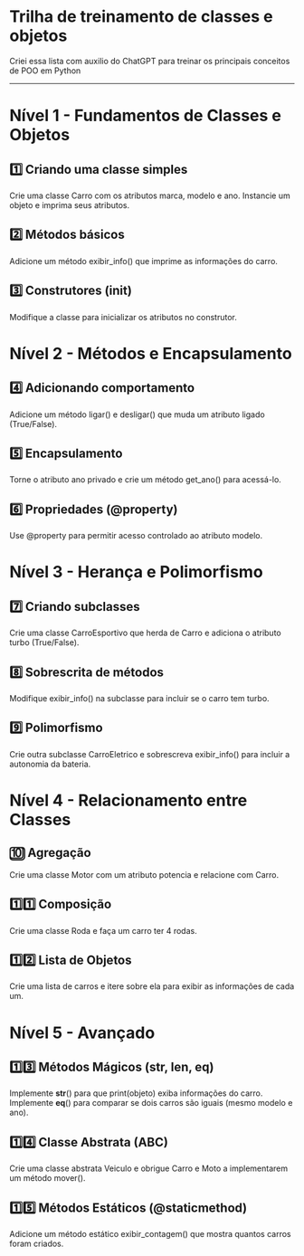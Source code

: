 # Trilha de treinamento de classes e objetos
Criei essa lista com auxilio do ChatGPT para treinar os principais conceitos de POO em Python
***
# Nível 1 - Fundamentos de Classes e Objetos
## 1️⃣ Criando uma classe simples

Crie uma classe Carro com os atributos marca, modelo e ano.
Instancie um objeto e imprima seus atributos.
## 2️⃣ Métodos básicos

Adicione um método exibir_info() que imprime as informações do carro.
## 3️⃣ Construtores (__init__)

Modifique a classe para inicializar os atributos no construtor.
# Nível 2 - Métodos e Encapsulamento
## 4️⃣ Adicionando comportamento

Adicione um método ligar() e desligar() que muda um atributo ligado (True/False).
## 5️⃣ Encapsulamento

Torne o atributo ano privado e crie um método get_ano() para acessá-lo.
## 6️⃣ Propriedades (@property)

Use @property para permitir acesso controlado ao atributo modelo.
# Nível 3 - Herança e Polimorfismo
## 7️⃣ Criando subclasses

Crie uma classe CarroEsportivo que herda de Carro e adiciona o atributo turbo (True/False).
## 8️⃣ Sobrescrita de métodos

Modifique exibir_info() na subclasse para incluir se o carro tem turbo.
## 9️⃣ Polimorfismo

Crie outra subclasse CarroEletrico e sobrescreva exibir_info() para incluir a autonomia da bateria.
# Nível 4 - Relacionamento entre Classes
## 🔟 Agregação

Crie uma classe Motor com um atributo potencia e relacione com Carro.
## 1️⃣1️⃣ Composição

Crie uma classe Roda e faça um carro ter 4 rodas.
## 1️⃣2️⃣ Lista de Objetos

Crie uma lista de carros e itere sobre ela para exibir as informações de cada um.
# Nível 5 - Avançado
## 1️⃣3️⃣ Métodos Mágicos (__str__, __len__, __eq__)

Implemente __str__() para que print(objeto) exiba informações do carro.
Implemente __eq__() para comparar se dois carros são iguais (mesmo modelo e ano).
## 1️⃣4️⃣ Classe Abstrata (ABC)

Crie uma classe abstrata Veiculo e obrigue Carro e Moto a implementarem um método mover().
## 1️⃣5️⃣ Métodos Estáticos (@staticmethod)

Adicione um método estático exibir_contagem() que mostra quantos carros foram criados.
